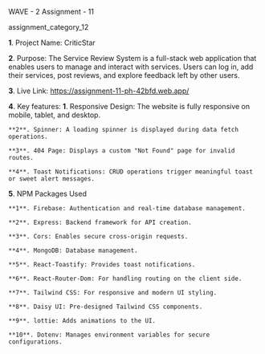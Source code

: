 WAVE - 2
Assignment - 11

assignment_category_12   

**1**. Project Name: CriticStar

**2**. Purpose:
The Service Review System is a full-stack web application that enables users to manage and interact with services. Users can log in, add their services, post reviews, and explore feedback left by other users.

**3**. Live Link: https://assignment-11-ph-42bfd.web.app/

**4**. Key features:
**1**. Responsive Design: The website is fully responsive on mobile, tablet, and desktop.

    **2**. Spinner: A loading spinner is displayed during data fetch operations.

    **3**. 404 Page: Displays a custom "Not Found" page for invalid routes.

    **4**. Toast Notifications: CRUD operations trigger meaningful toast or sweet alert messages.

**5**. NPM Packages Used

    **1**. Firebase: Authentication and real-time database management.

    **2**. Express: Backend framework for API creation.

    **3**. Cors: Enables secure cross-origin requests.

    **4**. MongoDB: Database management.

    **5**. React-Toastify: Provides toast notifications.

    **6**. React-Router-Dom: For handling routing on the client side.

    **7**. Tailwind CSS: For responsive and modern UI styling.

    **8**. Daisy UI: Pre-designed Tailwind CSS components.

    **9**. lottie: Adds animations to the UI.

    **10**. Dotenv: Manages environment variables for secure configurations.
